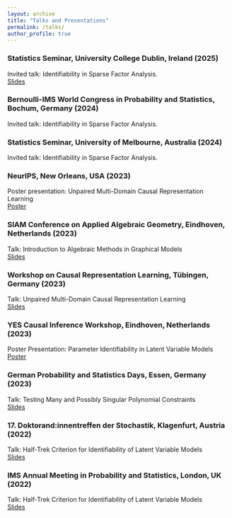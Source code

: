 ```yaml
---
layout: archive
title: "Talks and Presentations"
permalink: /talks/
author_profile: true
---
```


### Statistics Seminar, University College Dublin, Ireland (2025)
Invited talk: Identifiability in Sparse Factor Analysis. \
[Slides](https://nilssturma.github.io/files/Dublin_Nils_Handout.pdf)

### Bernoulli-IMS World Congress in Probability and Statistics, Bochum, Germany (2024)
Invited talk: Identifiability in Sparse Factor Analysis. 

### Statistics Seminar, University of Melbourne, Australia (2024)
Invited talk: Identifiability in Sparse Factor Analysis. 

### NeurIPS, New Orleans, USA (2023)
Poster presentation: Unpaired Multi-Domain Causal Representation Learning \
[Poster](https://nilssturma.github.io/files/multi_domain_crl.pdf)

### SIAM Conference on Applied Algebraic Geometry, Eindhoven, Netherlands (2023)
Talk: Introduction to Algebraic Methods in Graphical Models \
[Slides](https://nilssturma.github.io/files/presentation_SIAM_AG23.pdf)

### Workshop on Causal Representation Learning, Tübingen, Germany (2023)
Talk: Unpaired Multi-Domain Causal Representation Learning \
[Slides](https://nilssturma.github.io/files/presentation_Tuebingen.pdf)

### YES Causal Inference Workshop, Eindhoven, Netherlands (2023)
Poster Presentation: Parameter Identifiability in Latent Variable Models \
[Poster](https://nilssturma.github.io/files/poster_eindhoven_2023.pdf)

### German Probability and Statistics Days, Essen, Germany (2023)
Talk: Testing Many and Possibly Singular Polynomial Constraints \
[Slides](https://nilssturma.github.io/files/GPSD23_Nils.pdf)

### 17. Doktorand:innentreffen der Stochastik, Klagenfurt, Austria (2022)
Talk: Half-Trek Criterion for Identifiability of Latent Variable Models \
[Slides](https://nilssturma.github.io/files/LF_HTC_presentation_Klagenfurt.pdf)

### IMS Annual Meeting in Probability and Statistics, London, UK (2022)
Talk: Half-Trek Criterion for Identifiability of Latent Variable Models \
[Slides](https://nilssturma.github.io/files/LF_HTC_presentation_IMS.pdf)
